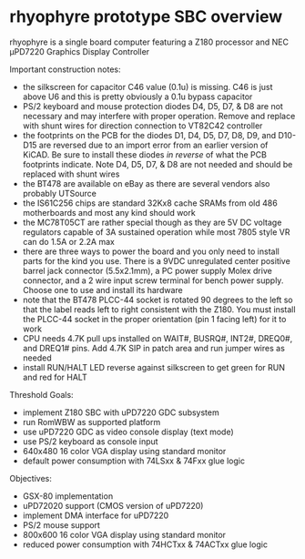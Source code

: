 # rhyophyre prototype SBC overview

rhyophyre is a single board computer featuring a Z180 processor and NEC µPD7220 Graphics Display Controller

Important construction notes:
- the silkscreen for capacitor C46 value (0.1u) is missing.  C46 is just above U6 and this is pretty obviously a 0.1u bypass capacitor
- PS/2 keyboard and mouse protection diodes D4, D5, D7, & D8 are not necessary and may interfere with proper operation.  Remove and replace with shunt wires for direction connection to VT82C42 controller
- the footprints on the PCB for the diodes D1, D4, D5, D7, D8, D9, and D10-D15 are reversed due to an import error from an earlier version of KiCAD.  Be sure to install these diodes *in reverse* of what the PCB footprints indicate. Note D4, D5, D7, & D8 are not needed and should be replaced with shunt wires
- the BT478 are available on eBay as there are several vendors also probably UTSource
- the IS61C256 chips are standard 32Kx8 cache SRAMs from old 486 motherboards and most any kind should work
- the MC78T05CT are rather special though as they are 5V DC voltage regulators capable of 3A sustained operation while most 7805 style VR can do 1.5A or 2.2A max
- there are three ways to power the board and you only need to install parts for the kind you use.  There is a 9VDC unregulated center positive barrel jack connector (5.5x2.1mm), a PC power supply Molex drive connector, and a 2 wire input screw terminal for bench power supply.  Choose one to use and install its hardware
- note that the BT478 PLCC-44 socket is rotated 90 degrees to the left so that the label reads left to right consistent with the Z180.  You must install the PLCC-44 socket in the proper orientation (pin 1 facing left) for it to work
- CPU needs 4.7K pull ups installed on WAIT#, BUSRQ#, INT2#, DREQ0#, and DREQ1# pins.  Add 4.7K SIP in patch area and run jumper wires as needed
- install RUN/HALT LED reverse against silkscreen to get green for RUN and red for HALT



Threshold Goals:
- implement Z180 SBC with uPD7220 GDC subsystem
- run RomWBW as supported platform
- use uPD7220 GDC as video console display (text mode)
- use PS/2 keyboard as console input
- 640x480 16 color VGA display using standard monitor
- default power consumption with 74LSxx & 74Fxx glue logic

Objectives:
- GSX-80 implementation
- uPD72020 support (CMOS version of uPD7220)
- implement DMA interface for uPD7220
- PS/2 mouse support
- 800x600 16 color VGA display using standard monitor
- reduced power consumption with 74HCTxx & 74ACTxx glue logic

